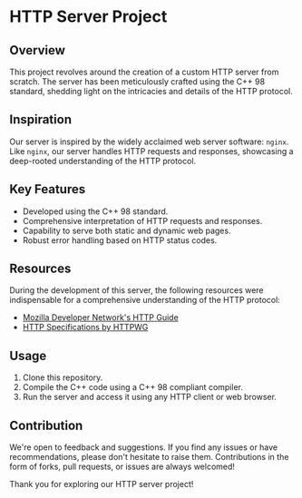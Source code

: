 # HTTP Server Project

## Overview
This project revolves around the creation of a custom HTTP server from scratch. The server has been meticulously crafted using the C++ 98 standard, shedding light on the intricacies and details of the HTTP protocol.

## Inspiration
Our server is inspired by the widely acclaimed web server software: `nginx`. Like `nginx`, our server handles HTTP requests and responses, showcasing a deep-rooted understanding of the HTTP protocol.

## Key Features
- Developed using the C++ 98 standard.
- Comprehensive interpretation of HTTP requests and responses.
- Capability to serve both static and dynamic web pages.
- Robust error handling based on HTTP status codes.

## Resources
During the development of this server, the following resources were indispensable for a comprehensive understanding of the HTTP protocol:

- [Mozilla Developer Network's HTTP Guide](https://developer.mozilla.org/en-US/docs/Web/HTTP)
- [HTTP Specifications by HTTPWG](https://httpwg.org/specs/)

## Usage
1. Clone this repository.
2. Compile the C++ code using a C++ 98 compliant compiler.
3. Run the server and access it using any HTTP client or web browser.

## Contribution
We're open to feedback and suggestions. If you find any issues or have recommendations, please don't hesitate to raise them. Contributions in the form of forks, pull requests, or issues are always welcomed!

Thank you for exploring our HTTP server project!
